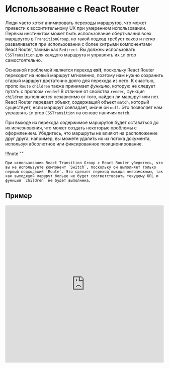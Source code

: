 # Использование с React Router

Люди часто хотят анимировать переходы маршрутов, что может привести к восхитительному UX при умеренном использовании. Первым инстинктом может быть использование обертывания всех маршрутов в `TransitionGroup`, но такой подход требует хаков и легко разваливается при использовании с более хитрыми компонентами React Router, такими как `Redirect`. Вы должны использовать `CSSTransition` для каждого маршрута и управлять их `in` prop самостоятельно.

Основной проблемой является переход **exit**, поскольку React Router переходит на новый маршрут мгновенно, поэтому нам нужно сохранить старый маршрут достаточно долго для перехода из него. К счастью, пропс `Route` `children` также принимает _функцию_, которую не следует путать с пропсом `render`! В отличие от свойства `render`, функция `children` выполняется независимо от того, найден ли маршрут или нет. React Router передает объект, содержащий объект `match`, который существует, если маршрут совпадает, иначе он `null`. Это позволяет нам управлять `in` prop `CSSTransition` на основе наличия `match`.

При выходе из перехода содержимое маршрутов будет оставаться до их исчезновения, что может создать некоторые проблемы с оформлением. Убедитесь, что маршруты не влияют на расположение друг друга, например, вы можете удалить их из потока документа, используя абсолютное или фиксированное позиционирование.

!!!note ""

    При использовании React Transition Group с React Router убедитесь, что вы не используете компонент `Switch`, поскольку он выполняет только первый подходящий `Route`. Это сделает переход выхода невозможным, так как выходящий маршрут больше не будет соответствовать текущему URL и функция `children` не будет выполнена.

## Пример

<iframe title="CSSTransition + React Router" src="https://codesandbox.io/embed/38qm5m0mz1?fontsize=14" sandbox="allow-modals allow-forms allow-popups allow-scripts allow-same-origin" style="display: block; width: 100%; height: 500px; border: 0px; border-radius: 4px; overflow: hidden;"></iframe>
